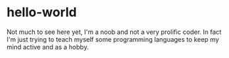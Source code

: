 # hello-world
Not much to see here yet, I'm a noob and not a very prolific coder.  In fact I'm just trying to teach myself some programming languages to
keep my mind active and as a hobby.
